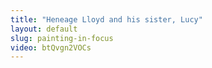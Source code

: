 ```yaml
---
title: "Heneage Lloyd and his sister, Lucy"
layout: default
slug: painting-in-focus
video: btQvgn2VOCs
---
```


